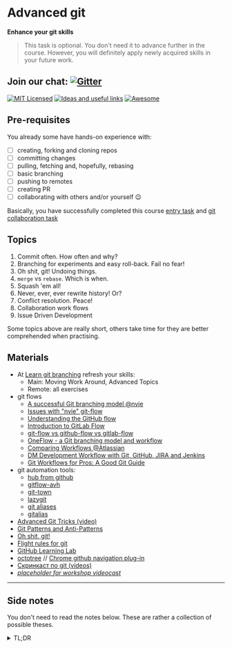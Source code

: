 # Advanced git
**Enhance your git skills**

> This task is optional.
> You don't need it to advance further in the course.
> However, you will definitely apply newly acquired skills
> in your future work.

## Join our chat: [![Gitter](https://badges.gitter.im/Kottans/frontend.svg)](https://gitter.im/Kottans/frontend?utm_source=badge&utm_medium=badge&utm_campaign=pr-badge)

[![MIT Licensed](https://img.shields.io/badge/license-MIT-blue.svg)](https://github.com/Kottans/web/blob/master/LICENSE.md)
[![Ideas and useful links](https://img.shields.io/badge/google--doc-ideas-ff69b4.svg)](https://docs.google.com/spreadsheets/d/1bZJhYjK3VHOS2HmQb2Fs4aHfEBt8mp1F09j9nEEDaqE/edit#gid=818017811)
[![Awesome](https://cdn.rawgit.com/sindresorhus/awesome/d7305f38d29fed78fa85652e3a63e154dd8e8829/media/badge.svg)](https://github.com/sindresorhus/awesome#front-end-development)

## Pre-requisites

You already some have hands-on experience with:
 * [ ] creating, forking and cloning repos
 * [ ] committing changes
 * [ ] pulling, fetching and, hopefully, rebasing
 * [ ] basic branching
 * [ ] pushing to remotes
 * [ ] creating PR
 * [ ] collaborating with others and/or yourself :wink:

Basically, you have successfully completed this course
[entry task](git-intro.md) and
[git collaboration task](git-collaboration.md)

## Topics

1. Commit often. How often and why?
1. Branching for experiments and easy roll-back. Fail no fear!
1. Oh shit, git! Undoing things.
1. `merge` vs `rebase`. Which is when.
1. Squash 'em all!
1. Never, ever, ever rewrite history! Or?
1. Conflict resolution. Peace!
1. Collaboration work flows
1. Issue Driven Development

Some topics above are really short, others take time
for they are better comprehended when practising.

## Materials

 * At [Learn git branching](https://learngitbranching.js.org/)
   refresh your skills:
   - Main: Moving Work Around, Advanced Topics
   - Remote: all exercises
 * git flows
   - [A successful Git branching model @nvie](https://nvie.com/posts/a-successful-git-branching-model/)
   - [Issues with "nvie" git-flow](http://scottchacon.com/2011/08/31/github-flow.html)
   - [Understanding the GitHub flow](https://guides.github.com/introduction/flow/)
   - [Introduction to GitLab Flow](https://docs.gitlab.com/ee/workflow/gitlab_flow.html)
   - [git-flow vs github-flow vs gitlab-flow](https://stackoverflow.com/questions/18188492/what-are-the-pros-and-cons-of-git-flow-vs-github-flow/35915110#35915110)
   - [OneFlow - a Git branching model and workflow](https://www.endoflineblog.com/oneflow-a-git-branching-model-and-workflow)
   - [Comparing Workflows @Atlassian](https://www.atlassian.com/git/tutorials/comparing-workflows)
   - [DM Development Workflow with Git, GitHub, JIRA and Jenkins](https://developer.lsst.io/processes/workflow.html)
   - [Git Workflows for Pros: A Good Git Guide](https://www.toptal.com/git/git-workflows-for-pros-a-good-git-guide)
 * git automation tools:
   - [hub from github](https://hub.github.com/)
   - [gitflow-avh](https://github.com/petervanderdoes/gitflow-avh)
   - [git-town](https://github.com/Originate/git-town)
   - [lazygit](https://github.com/jesseduffield/lazygit)
   - [git aliases](https://git-scm.com/book/en/v2/Git-Basics-Git-Aliases)
   - [gitalias](https://github.com/GitAlias/gitalias)
 * [Advanced Git Tricks (video)](https://vimeo.com/49444883)
 * [Git Patterns and Anti-Patterns](https://dzone.com/refcardz/git-patterns-and-anti-patterns?chapter=1)
 * [Oh shit, git!](http://ohshitgit.com/)
 * [Flight rules for git](https://github.com/k88hudson/git-flight-rules)
 * [GitHub Learning Lab](https://lab.github.com/courses)
 * [octotree](https://github.com/ovity/octotree) // [Chrome github navigation plug-in](https://chrome.google.com/webstore/detail/octotree/bkhaagjahfmjljalopjnoealnfndnagc?hl=en-US)
 * [Скринкаст по git (videos)](https://learn.javascript.ru/screencast/git)
 * [_placeholder for workshop videocast_](#)

---

## Side notes

You don't need to read the notes below. These
are rather a collection of possible theses.

<details><summary>TL;DR</summary>
<p>

* Commit often
  - break your code base into smaller files
  - scope a commit to an individual file;
    may be 2+ files if a new module is introduced
    and immediately used/referred to elsewhere
  - think of collaboration and possible conflicts
* Branching
  - branch, fail, checkout back
  - branch naming patterns; scoping using `/` delimiter
  - you may not need the branch after merger
  - specify the commit scope in a message; branches
    are just pointers
  - `git stash`
* Undoing things
  - `git branch`
  - `git reset --mixed|soft|hard`
  - `git revert`
  - cherry pick
* `merge` / `rebase`
  - `merge` vs `rebase`
  - `git merge --no-ff branch`
  - cherry picking
  - what actually `rebase` is
* Squash 'em all!
  - keep issue references on squash/fixup
  - rebasing work flow
* History rewriting
  - remote as a WIP storage
  - killing branches on remote
  - force pushing squashed
* Conflict resolution
  - update from target branch before merging into it
  - `merge` vs `rebase`, hello again
  - cross check the result using diff with a back-up
    branch
* Collaboration work flows
  - nvie, github, gitlab, fork-PR
  - tools: `git-town`, git aliases
  - shortcuts from JetBrains WebStorm
* Issue Driven Development
  - add a feature/enhancement as an issue
  - refer to the issue on commit
  - issues as tasks in your IDE
* Misc
  - git config/aliases collection
  - sub-tree, sub-repo
  - merging repos
  - `push-dir` to publish
  - gists...
  - Git Credentials Storage
  - tags, releases

</p>
</details>
